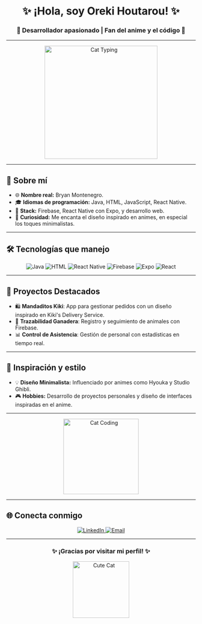 <h1 align="center">✨ ¡Hola, soy Oreki Houtarou! ✨</h1>
<h3 align="center">🌌 Desarrollador apasionado | Fan del anime y el código 🍜</h3>

---

<div align="center">
  <img src="https://c.tenor.com/EzRdOxat0fIAAAAC/cat-typing.gif" alt="Cat Typing" width="300">
</div>

---

## 🌟 Sobre mí

- 🌐 **Nombre real:** Bryan Montenegro.
- 🎓 **Idiomas de programación:** Java, HTML, JavaScript, React Native.
- 🚀 **Stack:** Firebase, React Native con Expo, y desarrollo web.
- 📖 **Curiosidad:** Me encanta el diseño inspirado en animes, en especial los toques minimalistas.

---

## 🛠️ Tecnologías que manejo

<div align="center">
  <img src="https://img.shields.io/badge/Java-ED8B00?style=for-the-badge&logo=java&logoColor=white" alt="Java">
  <img src="https://img.shields.io/badge/HTML-E34F26?style=for-the-badge&logo=html5&logoColor=white" alt="HTML">
  <img src="https://img.shields.io/badge/React_Native-20232A?style=for-the-badge&logo=react&logoColor=61DAFB" alt="React Native">
  <img src="https://img.shields.io/badge/Firebase-FFCA28?style=for-the-badge&logo=firebase&logoColor=black" alt="Firebase">
  <img src="https://img.shields.io/badge/Expo-000020?style=for-the-badge&logo=expo&logoColor=white" alt="Expo">
   <img src="https://img.shields.io/badge/React-20232A?style=for-the-badge&logo=react&logoColor=61DAFB" alt="React">
</div>

---

## 📂 Proyectos Destacados

- 🛍️ **Mandaditos Kiki**: App para gestionar pedidos con un diseño inspirado en Kiki's Delivery Service.
- 🐄 **Trazabilidad Ganadera**: Registro y seguimiento de animales con Firebase.
- 📊 **Control de Asistencia**: Gestión de personal con estadísticas en tiempo real.

---

## 🎨 Inspiración y estilo

- 💡 **Diseño Minimalista:** Influenciado por animes como Hyouka y Studio Ghibli.
- 🎮 **Hobbies:** Desarrollo de proyectos personales y diseño de interfaces inspiradas en el anime.

---

<div align="center">
  <img src="https://c.tenor.com/y2JXkY1pXkwAAAAC/cat-computer.gif" alt="Cat Coding" width="200">
</div>

---

## 🌐 Conecta conmigo

<div align="center">
  <a href="https://www.linkedin.com/in/brayan-montenegro/" target="_blank">
    <img src="https://img.shields.io/badge/LinkedIn-Bryan_Montenegro-blue?style=for-the-badge&logo=linkedin" alt="LinkedIn">
  </a>
  <a href="mailto:brayan.montenegro@gmail.com" target="_blank">
    <img src="https://img.shields.io/badge/Email-brayan.montenegro@gmail.com-red?style=for-the-badge&logo=gmail" alt="Email">
  </a>
</div>

---

<div align="center">
  <h3>✨ ¡Gracias por visitar mi perfil! ✨</h3>
  <img src="https://c.tenor.com/U0lrdg9vJ7gAAAAC/cute-cat.gif" alt="Cute Cat" width="150">
</div>
